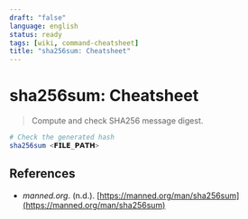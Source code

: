 ```yaml
---
draft: "false"
language: english
status: ready
tags: [wiki, command-cheatsheet]
title: "sha256sum: Cheatsheet"
---
```


# sha256sum: Cheatsheet

> Compute and check SHA256 message digest.

```bash
# Check the generated hash
sha256sum <𝗙𝗜𝗟𝗘_𝗣𝗔𝗧𝗛>
```

## References

- _manned.org_. (n.d.). [https://manned.org/man/sha256sum](https://manned.org/man/sha256sum)
